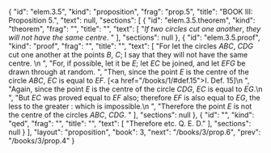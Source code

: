 {
  "id": "elem.3.5",
  "kind": "proposition",
  "frag": "prop.5",
  "title": "BOOK III: Proposition 5.",
  "text": null,
  "sections": [
    {
      "id": "elem.3.5.theorem",
      "kind": "theorem",
      "frag": "",
      "title": "",
      "text": [
        "<var>If two circles cut one another</var>, <var>they will not have the same centre</var>. "
      ],
      "sections": null
    },
    {
      "id": "elem.3.5.proof",
      "kind": "proof",
      "frag": "",
      "title": "",
      "text": [
        "For let the circles <var>ABC</var>, <var>CDG</var> cut one another at the points <var>B</var>, <var>C</var>; I say that they will not have the same centre. \n      ",
        "For, if possible, let it be <var>E</var>; let <var>EC</var> be joined, and let <var>EFG</var> be drawn through at random. ",
        "Then, since the point <var>E</var> is the centre of the circle <var>ABC</var>, <var>EC</var> is equal to <var>EF</var>. [<a href=\"/books/1/#def.15\">I. Def. 15</a>]\n      ",
        "Again, since the point <var>E</var> is the centre of the circle <var>CDG</var>, <var>EC</var> is equal to <var>EG</var>.\n      ",
        "But <var>EC</var> was proved equal to <var>EF</var> also; therefore <var>EF</var> is also equal to <var>EG</var>, the less to the greater : which is impossible.\n      ",
        "Therefore the point <var>E</var> is not the centre of the circles <var>ABC</var>, <var>CDG</var>. "
      ],
      "sections": null
    },
    {
      "id": "",
      "kind": "qed",
      "frag": "",
      "title": "",
      "text": [
        "Therefore etc. Q. E. D."
      ],
      "sections": null
    }
  ],
  "layout": "proposition",
  "book": 3,
  "next": "/books/3/prop.6",
  "prev": "/books/3/prop.4"
}
